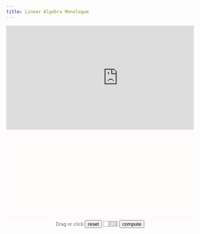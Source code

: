 ```yaml
---
title: Linear Algebra Monologue
---
```

<script src="/assets/js/linear_algebra/lib.js"></script>

<style type="text/css">
.js {
  font-size: 12.5;
  color: #696969;
  text-align: center-justify;
}

.switch {
  position: relative;
  display: inline-block;
  width: 40px;
  height: 16px;
  top: -10px;
  left: 0px;
}

.switch.show {
  width: 52px;
  top: -8.5px;
}

.switch input { 
  opacity: 0;
  width: 0;
  height: 0;
  display: inline;
}

.slider {
  position: absolute;
  display: inline-block;
  cursor: pointer;
  top: 0;
  left: 0;
  right: 0;
  bottom: 0;
  background-color: #ccc;
  -webkit-transition: .4s;
  transition: .4s;
}

.slider:before {
  position: absolute;
  content: "";
  height: 12px;
  width: 12px;
  left: 2px;
  bottom: 2px;
  background-color: white;
  -webkit-transition: .4s;
  transition: .4s;
}

input:checked + .slider {
  background-color: #2196F3;
}

input:focus + .slider {
  box-shadow: 0 0 1px #2196F3;
}

input:checked + .slider:before {
  -webkit-transform: translateX(24px);
  -ms-transform: translateX(24px);
  transform: translateX(24px);
}

/* Rounded sliders */
.slider.round {
  border-radius: 34px;
}

.slider.round:before {
  border-radius: 50%;
}

.slider:after
{
 content:'2D';
 font-weight: bold;
 color: white;
 display: block;
 position: absolute;
 transform: translate(-50%,-50%);
 top: 50%;
 left: 65%;
 font-size: 10px;
 font-family: Verdana, sans-serif;
}

input:checked + .slider:after
{  
  content:'3D';
  left: 35%;
}

input:checked + .slider.show:before {
  -webkit-transform: translateX(36px);
  -ms-transform: translateX(36px);
  transform: translateX(36px);
}

.slider.show:after {
  content: 'Show';
  font-weight: bold;
  left: 63%;
  font-size: 12px;
  font-family: Georgia, sans-serif;
}

input:checked + .slider.show:after
{  
  content:'Hide';
}

.iframe {
    position:relative;
    z-index:1;

}
.svg{
    position:relative;
    z-index:1;
    background-color: snow; // aliceblue
}

</style>

<script>
function draw_on_svg(svg_id, fn_2d, fn_3d=null) {
  let is_3d = false,
      data_2d = null,
      data_3d = null;
  fn_2d.select_svg('#svg_' + svg_id);
  fn_2d.init(0);

  d3.selectAll('#button')
    .on('click', function(){
      if (is_3d) {
        fn_3d.init(1000);
      } else {
        fn_2d.init(1000);
      }
    });

  d3.selectAll('#switch')
    .on('click', function(){
      is_3d = this.checked;
      if (is_3d) {
        data_2d = fn_2d.hasOwnProperty('data') ? fn_2d.data() : null;
        fn_3d.select_svg('#svg_' + svg_id);
        fn_3d.init(1000, data_2d);
      } else {
        data_3d = fn_3d.hasOwnProperty('data') ? fn_3d.data() : null;
        fn_2d.select_svg('#svg_' + svg_id);
        fn_2d.init(1000, data_3d);
      }
    })
}
</script>

<div align="left" style="margin:0px;padding:0x;overflow:hidden;">
  <iframe class='iframe' id="player"
          src="https://www.youtube.com/embed/g9hwjQBQFIo?enablejsapi=1"
          frameborder="0"
          style="height:280;width:600" 
          allowfullscreen       
  ></iframe>
</div>
<div align="left" style="margin:0px;padding:0x;overflow:hidden;">
    <svg height="10" width="650"  id="svg_intentionally_blank"></svg>
    <svg class='svg' height="280" width="600" id="svg_anonimous1"></svg>
    <center class='js'>
      Drag or click <button id='button'>reset</button>
      <label class='switch'>
        <input type='checkbox' id='switch'> 
        <div class='slider'></div>
      </label>
      <button id='compute_button'>compute</button>
    </center>
</div>


<!-- <div align="left" style="margin:0px;padding:0x;overflow:hidden;"> -->
  <!-- <svg width="600" height="50" id="svg_intentionally_blank"></svg> -->
<!-- </div> -->
<script src="/assets/js/linear_algebra/point_cloud.js"></script>
<script src="/assets/js/linear_algebra/point_location.js"></script>
<script src="/assets/js/linear_algebra/point_location2d.js"></script>
<script src="/assets/js/linear_algebra/point_arrow_location.js"></script>
<script src="/assets/js/linear_algebra/point_arrow_location2d.js"></script>
<script src="/assets/js/linear_algebra/embed_youtube.js"></script>
